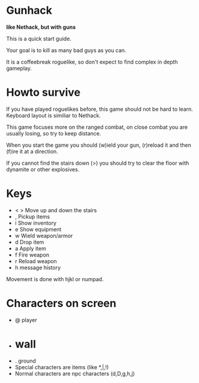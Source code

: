 Gunhack
=======

**like Nethack, but with guns**

This is a quick start guide.

Your goal is to kill as many bad guys as you can.

It is a coffeebreak roguelike, so don't expect to find complex in depth gameplay.

Howto survive
=============

If you have played roguelikes before, this game should not be hard to learn. Keyboard layout is similiar to Nethack.

This game focuses more on the ranged combat, on close combat you are usually losing, so try to keep distance.

When you start the game you should (w)ield your gun, (r)reload it and then (f)ire it at a direction.

If you cannot find the stairs down (>) you should try to clear the floor with dynamite or other explosives.

Keys
====

* < > Move up and down the stairs
* , Pickup items
* i Show inventory
* e Show equipment
* w Wield weapon/armor
* d Drop item
* a Apply item
* f Fire weapon
* r Reload weapon
* h message history

Movement is done with hjkl or numpad.

Characters on screen
====================

* @ player
* # wall
* . ground
* Special characters are items (like *,|,!)
* Normal characters are npc characters (d,D,g,h,j)
